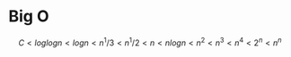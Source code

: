 # Big O

$$
C < log log n < log n < n^1/3 < n^1/2  <  n  < nlog n< n^2 < n^3 < n^4 < 2^n < n^n
$$



